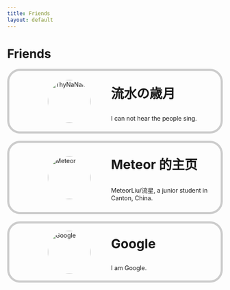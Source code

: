 ```yaml
---
title: Friends
layout: default
---
```


# Friends
<div class="external-layout">
  <div class="custom-layout">
      <a href="https://www.thynanami.dev" target="_blank" style="text-decoration: none; color: inherit;">
          <div class="container1" style="display: flex; border: 5px solid #ccc; border-radius: 30px; padding: 10px;">
              <div style="flex: 3; " class="left-content"> <!-- 左侧内容容器 -->
                  <img src="https://www.thynanami.dev/_vercel/image?url=%2Fimg%2Favatar.webp&w=1536&q=100" alt="ThyNaNami" style="width: 100px; height: 100px; border-radius: 50%;">
              </div>
              <div style="flex: 5;" class="right-content"> <!-- 右侧内容容器 -->
                  <p>流水の歳月</p>
                  I can not hear the people sing.
              </div>
          </div>
      </a>
  </div>
  <br>
  <div class="custom-layout">
      <a href="http://www.guohaolan.com/" target="_blank" style="text-decoration: none; color: inherit;">
          <div class="container1" style="display: flex; border: 5px solid #ccc; border-radius: 30px; padding: 10px;">
              <div style="flex: 3; " class="left-content"> <!-- 左侧内容容器 -->
                  <img src="https://avatars.githubusercontent.com/u/17515813?v=4" alt="Meteor" style="width: 100px; height: 100px; border-radius: 50%;">
              </div>
              <div style="flex: 5;" class="right-content"> <!-- 右侧内容容器 -->
                  <p>Meteor 的主页</p>
                  MeteorLiu/流星, a junior student in Canton, China.
              </div>
          </div>
      </a>
  </div>
  <br>
    <div class="custom-layout">
        <a href="https://www.google.com" target="_blank" style="text-decoration: none; color: inherit;">
            <div class="container1" style="display: flex; border: 5px solid #ccc; border-radius: 30px; padding: 10px;">
                <div style="flex: 3; " class="left-content"> <!-- 左侧内容容器 -->
                    <img src="https://lh3.googleusercontent.com/COxitqgJr1sJnIDe8-jiKhxDx1FrYbtRHKJ9z_hELisAlapwE9LUPh6fcXIfb5vwpbMl4xl9H9TRFPc5NOO8Sb3VSgIBrfRYvW6cUA" alt="Google" style="width: 100px; height: 100px; border-radius: 50%;">
                </div>
                <div style="flex: 5;" class="right-content"> <!-- 右侧内容容器 -->
                    <p>Google</p>
                    I am Google.
                </div>
            </div>
        </a>
    </div>
  </div>
</div>

<style>
.custom-layout .container1 {
  /* 外层容器 */
    display: flex;
    align-items: center;
    
}

.custom-layout .left-content {
  /* 左侧容器 */
    flex: 1;
    margin-left: 80px;
}

.custom-layout .right-content{
  /* 右侧容器 */
    flex: 1;
    transform: translateY(-10%);
}

@media only screen and (max-width: 640px) {
  /* 小屏幕样式 */
    .custom-layout .container1 {
        flex-direction: column; /* 在小屏幕下上下排列 */
        align-items: center; /* 水平居中 */
    }

    .custom-layout .left-content, .custom-layout .right-content {
        width: 100%; /* 使内容占满容器宽度 */
        text-align: center; /* 文字居中显示 */
        margin-left: auto; /* 图片水平居中 */
        margin-right: auto; /* 图片水平居中 */
    }

    .custom-layout .left-content img {
        margin-bottom: 10px; /* 图片与文字之间的间距 */
        margin-left: auto; /* 图片水平居中 */
        margin-right: auto; /* 图片水平居中 */
    }
}

@media only screen and (min-width: 1020px) {
    
    .external-layout {
        display: flex;
        flex-wrap: wrap;
        flex-direction: row; /* 让两个容器在一行显示 */
        justify-content: space-between; /* 在一行上均匀分布 */       
    }

    .custom-layout .left-content, .custom-layout .right-content {
        width: auto; /* 重置内容宽度 */
        text-align: left; /* 恢复文字居左显示 */
        margin: 0; /* 重置边距  */
        
    }
    .container1 {
    max-width: 415px;
    min-width: 415px;
    max-height: 177px;
    min-height: 177px;
    margin-bottom: 40px; /* 第一行容器和第二行容器之间的间距 */
    }

}

.right-content p {
      font-size: 30px; /* 设置字体大小为 16 像素 */
      font-weight: bold; /* 加粗字体 */
    }
</style>


